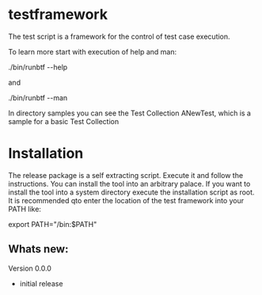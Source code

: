 # testframework

The test script is a framework for the control of test case execution.

To learn more start with execution of help and man:

./bin/runbtf --help

and

./bin/runbtf --man

In directory samples you can see the Test Collection ANewTest, which is a sample for a basic Test Collection

# Installation

The release package is a self extracting script. Execute it and follow the instructions. You can install the tool into
an arbitrary palace.
If you want to install the tool into a system directory execute the installation script as root.
It is recommended qto enter the location of the test framework into your PATH like:

export PATH="<location of test framework>/bin:$PATH"

Whats new:
----------
Version 0.0.0
- initial release
